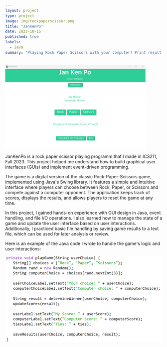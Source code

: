 ```yaml
---
layout: project
type: project
image: img/rockpaperscissor.png
title: "JanKenPo"
date: 2023-10-15
published: true
labels:
  - Java
summary: "Playing Rock Paper Scissors with your computer! Print result as a file."
---
```



<img class="img-fluid" src="../img/jankenpo.png">

JanKenPo is a rock paper scissor playing programm that I made in ICS211, Fall 2023. This project helped me understand how to build graphical user interfaces (GUIs) and implement event-driven programming.

The game is a digital version of the classic Rock-Paper-Scissors game, implemented using Java's Swing library. It features a simple and intuitive interface where players can choose between Rock, Paper, or Scissors and compete against a computer opponent. The application keeps track of scores, displays the results, and allows players to reset the game at any time.

In this project, I gained hands-on experience with GUI design in Java, event handling, and file I/O operations. I also learned how to manage the state of a game and update the user interface based on user interactions. Additionally, I practiced basic file handling by saving game results to a text file, which can be used for later analysis or review.

Here is an example of the Java code I wrote to handle the game's logic and user interactions:

<img class="img-fluid" src="../img/jankenpoJava.png">
